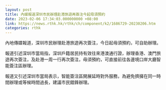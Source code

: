 ```yaml
---
layout: post
title: 內媒報道深圳市民辦理赴港旅遊再簽注今起毋須預約
date: 2023-02-06 17:34:03.000000000 +08:00
link: https://news.rthk.hk/rthk/ch/component/k2/1686729-20230206.htm
categories: rthk
---
```


內地傳媒報道，深圳市民辦理赴港旅遊再次簽注，今日起毋須預約，可自助辦理。

報道引述深圳市當局指，深圳戶籍居民持有效往來港澳通行證，辦理香港、澳門旅遊再次簽注，及赴港一周一行再次簽注，毋須預約，可直接前往各邊境口岸大廳智能簽注區辦理。

報道又引述深圳市當局表示，智能簽注區開展延時對外服務，為避免擠擁在同一時間辦理或等候時間過長，建議市民錯鋒辦理。
